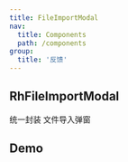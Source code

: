 ```yaml
---
title: FileImportModal
nav:
  title: Components
  path: /components
group:
  title: '反馈'
---
```


## RhFileImportModal

统一封装 文件导入弹窗

## Demo

<code src="./Demo.tsx">

 <API src="./index.tsx"/>
